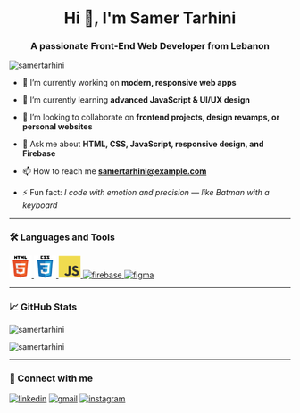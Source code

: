 <h1 align="center">Hi 👋, I'm Samer Tarhini</h1>
<h3 align="center">A passionate Front-End Web Developer from Lebanon</h3>

<p align="left"> <img src="https://komarev.com/ghpvc/?username=samertarhini&label=Profile%20views&color=0e75b6&style=flat" alt="samertarhini" /> </p>

- 🔭 I’m currently working on **modern, responsive web apps**

- 🌱 I’m currently learning **advanced JavaScript & UI/UX design**

- 👯 I’m looking to collaborate on **frontend projects, design revamps, or personal websites**

- 💬 Ask me about **HTML, CSS, JavaScript, responsive design, and Firebase**

- 📫 How to reach me **[samertarhini@example.com](mailto:samertarhini@example.com)**

- ⚡ Fun fact: *I code with emotion and precision — like Batman with a keyboard*

---

### 🛠️ Languages and Tools

<p align="left">
  <a href="https://developer.mozilla.org/en-US/docs/Web/HTML" target="_blank"> 
    <img src="https://raw.githubusercontent.com/devicons/devicon/master/icons/html5/html5-original-wordmark.svg" alt="html5" width="40" height="40"/>
  </a> 
  <a href="https://developer.mozilla.org/en-US/docs/Web/CSS" target="_blank"> 
    <img src="https://raw.githubusercontent.com/devicons/devicon/master/icons/css3/css3-original-wordmark.svg" alt="css3" width="40" height="40"/> 
  </a> 
  <a href="https://developer.mozilla.org/en-US/docs/Web/JavaScript" target="_blank"> 
    <img src="https://raw.githubusercontent.com/devicons/devicon/master/icons/javascript/javascript-original.svg" alt="javascript" width="40" height="40"/>
  </a>
  <a href="https://firebase.google.com/" target="_blank"> 
    <img src="https://www.vectorlogo.zone/logos/firebase/firebase-icon.svg" alt="firebase" width="40" height="40"/> 
  </a>
  <a href="https://figma.com/" target="_blank">
    <img src="https://www.vectorlogo.zone/logos/figma/figma-icon.svg" alt="figma" width="40" height="40"/> 
  </a>
</p>

---

### 📈 GitHub Stats

<p align="left">
  <img src="https://github-readme-stats.vercel.app/api?username=samertarhini&show_icons=true&locale=en" alt="samertarhini" />
</p>

<p align="left">
  <img src="https://github-readme-streak-stats.herokuapp.com/?user=samertarhini" alt="samertarhini" />
</p>

---

### 🔗 Connect with me

<p align="left">
  <a href="https://linkedin.com/in/samertarhini" target="blank"><img align="center" src="https://cdn.jsdelivr.net/npm/simple-icons@3.1.0/icons/linkedin.svg" alt="linkedin" height="30" width="30" /></a>
  <a href="mailto:samertarhini@example.com" target="blank"><img align="center" src="https://cdn.jsdelivr.net/npm/simple-icons@3.1.0/icons/gmail.svg" alt="gmail" height="30" width="30" /></a>
  <a href="https://instagram.com/samertarhini" target="blank"><img align="center" src="https://cdn.jsdelivr.net/npm/simple-icons@3.1.0/icons/instagram.svg" alt="instagram" height="30" width="30" /></a>
</p>
